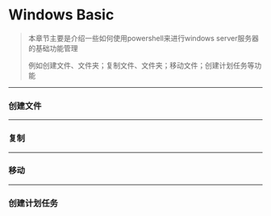 # Windows Basic





> 本章节主要是介绍一些如何使用powershell来进行windows server服务器的基础功能管理
>
> 例如创建文件、文件夹；复制文件、文件夹；移动文件；创建计划任务等功能



---

###  创建文件



---

### 复制







---

### 移动







---

### 创建计划任务





